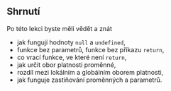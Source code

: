 ## Shrnutí

Po této lekci byste měli vědět a znát

- jak fungují hodnoty `null` a `undefined`,
- funkce bez parametrů, funkce bez příkazu `return`,
- co vrací funkce, ve které není `return`,
- jak určit obor platnosti proměnné,
- rozdíl mezi lokálním a globálním oborem platnosti,
- jak funguje zastiňování proměnných a parametrů.
